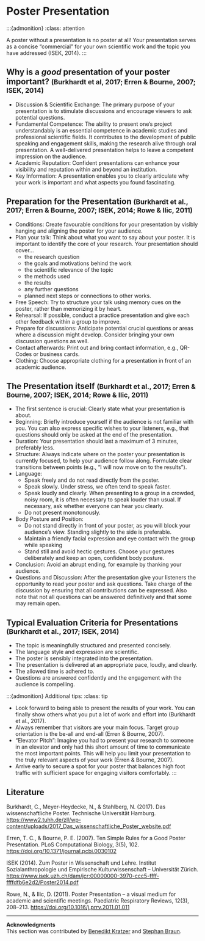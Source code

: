 # Poster Presentation

:::{admonition} 
:class: attention

A poster without a presentation is no poster at all! Your presentation serves as a concise “commercial” for your own scientific work and the topic you have addressed (ISEK, 2014).
:::

## Why is a _good_ presentation of your poster important? <small>(Burkhardt et al, 2017; Erren & Bourne, 2007; ISEK, 2014)</small>
- Discussion & Scientific Exchange: The primary purpose of your presentation is to stimulate discussions and encourage viewers to ask potential questions.
- Fundamental Competence: The ability to present one’s project understandably is an essential competence in academic studies and professional scientific fields. It contributes to the development of public speaking and engagement skills, making the research alive through oral presentation. A well-delivered presentation helps to leave a competent impression on the audience.
- Academic Reputation: Confident presentations can enhance your visibility and reputation within and beyond an institution.
- Key Information: A presentation enables you to clearly articulate why your work is important and what aspects you found fascinating.


## Preparation for the Presentation <small>(Burkhardt et al., 2017; Erren & Bourne, 2007; ISEK, 2014; Rowe & Ilic, 2011)</small>
-	Conditions: Create favourable conditions for your presentation by visibly hanging and aligning the poster for your audience.
-	Plan your talk: Think about what you want to say about your poster. It is important to identify the core of your research. Your presentation should cover…
    -	the research question
    -	the goals and motivations behind the work
    -	the scientific relevance of the topic
    -	the methods used
    -	the results
    -	any further questions
    -	planned next steps or connections to other works.
-	Free Speech: Try to structure your talk using memory cues on the poster, rather than memorizing it by heart.
-	Rehearsal: If possible, conduct a practice presentation and give each other feedback within a group to improve. 
-	Prepare for discussions: Anticipate potential crucial questions or areas where a discussion might develop. Consider bringing your own discussion questions as well. 
-	Contact afterwards: Print out and bring contact information, e.g., QR-Codes or business cards.
-	Clothing: Choose appropriate clothing for a presentation in front of an academic audience.

## The Presentation itself <small>(Burkhardt et al., 2017; Erren & Bourne, 2007; ISEK, 2014; Rowe & Ilic, 2011)</small>
-	The first sentence is crucial: Clearly state what your presentation is about.
-	Beginning: Briefly introduce yourself if the audience is not familiar with you. You can also express specific wishes to your listeners, e.g., that questions should only be asked at the end of the presentation. 
-	Duration: Your presentation should last a maximum of 3 minutes, preferably less.
-	Structure: Always indicate where on the poster your presentation is currently focused, to help your audience follow along. Formulate clear transitions between points (e.g., “I will now move on to the results”).
-	Language:
    -	Speak freely and do not read directly from the poster.
    -	Speak slowly. Under stress, we often tend to speak faster.
    -	Speak loudly and clearly. When presenting to a group in a crowded, noisy room, it is often necessary to speak louder than usual. If necessary, ask whether everyone can hear you clearly.
    -	Do not present monotonously.
-	Body Posture and Position:
    -	Do not stand directly in front of your poster, as you will block your audience’s view. Standing slightly to the side is preferable.
    -	Maintain a friendly facial expression and eye contact with the group while speaking 
    -	Stand still and avoid hectic gestures. Choose your gestures deliberately and keep an open, confident body posture.
-	Conclusion: Avoid an abrupt ending, for example by thanking your audience.
-	Questions and Discussion: After the presentation give your listeners the opportunity to read your poster and ask questions. Take charge of the discussion by ensuring that all contributions can be expressed. Also note that not all questions can be answered definitively and that some may remain open.

## Typical Evaluation Criteria for Presentations <small>(Burkhardt et al., 2017; ISEK, 2014)</small>
-	The topic is meaningfully structured and presented concisely.
-	The language style and expression are scientific.
-	The poster is sensibly integrated into the presentation. 
-	The presentation is delivered at an appropriate pace, loudly, and clearly.
-	The allowed time is adhered to.
-	Questions are answered confidently and the engagement with the audience is compelling.

:::{admonition} Additional tips: 
:class: tip 

- Look forward to being able to present the results of your work. You can finally show others what you put a lot of work and effort into (Burkhardt et al., 2017).
- Always remember that visitors are your main focus. Target group orientation is the be-all and end-all (Erren & Bourne, 2007).
- “Elevator Pitch”: Imagine you had to present your research to someone in an elevator and only had this short amount of time to communicate the most important points. This will help you limit your presentation to the truly relevant aspects of your work (Erren & Bourne, 2007).
- Arrive early to secure a spot for your poster that balances high foot traffic with sufficient space for engaging visitors comfortably.
:::




## Literature

Burkhardt, C., Meyer-Heydecke, N., & Stahlberg, N. (2017). Das wissenschaftliche Poster. Technische Universität Hamburg. https://www2.tuhh.de/zll/wp-content/uploads/2017_Das_wissenschaftliche_Poster_website.pdf 

Erren, T. C., & Bourne, P. E. (2007). Ten Simple Rules for a Good Poster Presentation. PLoS Computational Biology, 3(5), 102. https://doi.org/10.1371/journal.pcbi.0030102 

ISEK (2014). Zum Poster in Wissenschaft und Lehre. Institut Sozialanthropologie und Empirische Kulturwissenschaft – Universität Zürich. https://www.isek.uzh.ch/dam/jcr:00000000-3970-ccc5-ffff-ffffdfb6e2d2/Poster2014.pdf 

Rowe, N., & Ilic, D. (2011). Poster Presentation – a visual medium for academic and scientific meetings. Paediatric Respiratory Reviews, 12(3), 208–213. https://doi.org/10.1016/j.prrv.2011.01.011

----

**Acknowledgments**  
This section was contributed by [Benedikt Kratzer](https://www.psychologie.uni-frankfurt.de/137346178/M__Sc__Benedikt_Kratzer) and [Stephan Braun](https://www.psychologie.uni-frankfurt.de/51975588/Dr__Stephan_Braun). 
